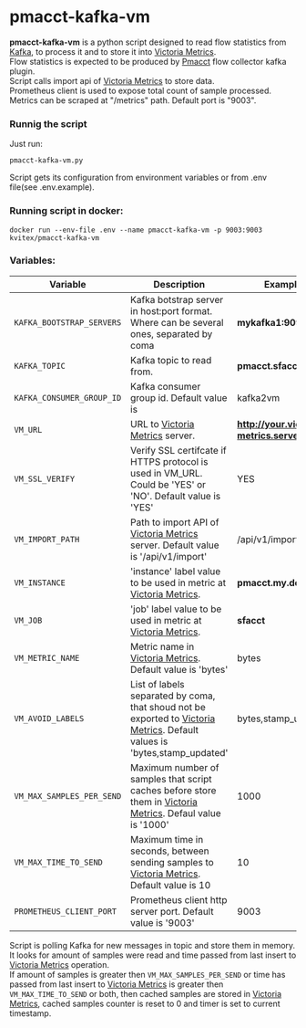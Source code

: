 # pmacct-kafka-vm
**pmacct-kafka-vm** is a python script designed to read flow statistics from [Kafka], to process it and to store it into [Victoria Metrics].\
Flow statistics is expected to be produced  by [Pmacct] flow collector kafka plugin.\
Script calls import api of [Victoria Metrics] to store data.\
Prometheus client is used to expose total count of sample processed. Metrics can be scraped at "/metrics" path. Default port is "9003".

### Runnig the script

Just run:
```
pmacct-kafka-vm.py
```
Script gets its  configuration from environment variables or from .env file(see .env.example).

### Running script in docker:

```
docker run --env-file .env --name pmacct-kafka-vm -p 9003:9003 kvitex/pmacct-kafka-vm 
```

### Variables:

Variable | Description | Example
--- | --- | ---
`KAFKA_BOOTSTRAP_SERVERS` | Kafka botstrap server in host:port format. Where can be several ones, separated by coma  |  **mykafka1:9094**
`KAFKA_TOPIC` | Kafka topic to read from.|  **pmacct.sfacct**
`KAFKA_CONSUMER_GROUP_ID` | Kafka consumer group id. Default value is   | kafka2vm
`VM_URL` | URL to [Victoria Metrics] server. | **http://your.victoria-metrics.server:8428**
`VM_SSL_VERIFY` | Verify SSL certifcate if HTTPS protocol is used in VM_URL. Could be 'YES' or 'NO'. Default value is 'YES'|  YES
`VM_IMPORT_PATH` | Path to import API  of [Victoria Metrics] server. Default value is '/api/v1/import'  | /api/v1/import
`VM_INSTANCE` | 'instance' label value to be used in metric at [Victoria Metrics]. | **pmacct.my.domain**
`VM_JOB` | 'job' label value to be used in metric at [Victoria Metrics]. | **sfacct**
`VM_METRIC_NAME` | Metric name in [Victoria Metrics]. Default value is 'bytes' | bytes
`VM_AVOID_LABELS` | List of labels separated by coma, that shoud not be exported to [Victoria Metrics]. Default values is 'bytes,stamp_updated'| bytes,stamp_updated 
`VM_MAX_SAMPLES_PER_SEND` | Maximum number of samples that script caches before store them in  [Victoria Metrics]. Defaul value is '1000'  | 1000
`VM_MAX_TIME_TO_SEND` | Maximum time in seconds, between sending samples to  [Victoria Metrics]. Default value is 10 | 10
`PROMETHEUS_CLIENT_PORT` | Prometheus client http server port. Default value is '9003' | 9003

Script is polling Kafka for new messages in topic and store them in memory. It looks for amount of samples were read and time passed from last insert to [Victoria Metrics] operation.\
If amount of samples is greater then `VM_MAX_SAMPLES_PER_SEND`  or time has passed from last insert to [Victoria Metrics] is greater then `VM_MAX_TIME_TO_SEND` or both, then cached samples are stored in [Victoria Metrics], cached samples counter is reset to 0 and timer is set to current timestamp.




[//]:#

[pmacct]: <http://www.pmacct.net/>
[victoria metrics]: <https://victoriametrics.github.io/> 
[kafka]: <https://kafka.apache.org/>
